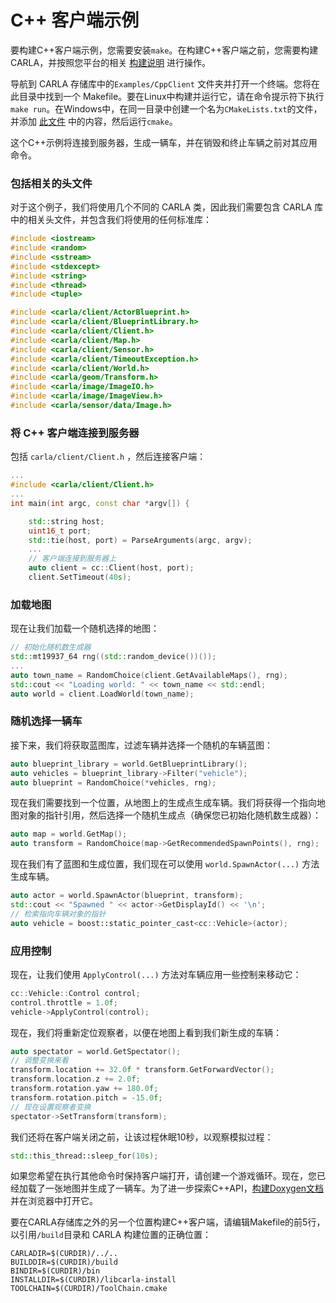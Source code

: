 # C++ 客户端示例

要构建C++客户端示例，您需要安装`make`。在构建C++客户端之前，您需要构建CARLA，并按照您平台的相关  [构建说明](build_carla.md) 进行操作。

导航到 CARLA 存储库中的`Examples/CppClient` 文件夹并打开一个终端。您将在此目录中找到一个 Makefile。要在Linux中构建并运行它，请在命令提示符下执行`make run`。在Windows中，在同一目录中创建一个名为`CMakeLists.txt`的文件，并添加 [此文件](cpp_client_cmake_windows.md) 中的内容，然后运行`cmake`。

这个C++示例将连接到服务器，生成一辆车，并在销毁和终止车辆之前对其应用命令。

### 包括相关的头文件

对于这个例子，我们将使用几个不同的 CARLA 类，因此我们需要包含 CARLA 库中的相关头文件，并包含我们将使用的任何标准库：

```cpp
#include <iostream>
#include <random>
#include <sstream>
#include <stdexcept>
#include <string>
#include <thread>
#include <tuple>

#include <carla/client/ActorBlueprint.h>
#include <carla/client/BlueprintLibrary.h>
#include <carla/client/Client.h>
#include <carla/client/Map.h>
#include <carla/client/Sensor.h>
#include <carla/client/TimeoutException.h>
#include <carla/client/World.h>
#include <carla/geom/Transform.h>
#include <carla/image/ImageIO.h>
#include <carla/image/ImageView.h>
#include <carla/sensor/data/Image.h>
```

### 将 C++ 客户端连接到服务器

包括 `carla/client/Client.h` ，然后连接客户端：

```cpp
...
#include <carla/client/Client.h>
...
int main(int argc, const char *argv[]) {

    std::string host;
    uint16_t port;
    std::tie(host, port) = ParseArguments(argc, argv);
    ...
    // 客户端连接到服务器上
    auto client = cc::Client(host, port);
    client.SetTimeout(40s);
```

### 加载地图

现在让我们加载一个随机选择的地图：

```cpp
// 初始化随机数生成器
std::mt19937_64 rng((std::random_device())());
...
auto town_name = RandomChoice(client.GetAvailableMaps(), rng);
std::cout << "Loading world: " << town_name << std::endl;
auto world = client.LoadWorld(town_name);
```

### 随机选择一辆车

接下来，我们将获取蓝图库，过滤车辆并选择一个随机的车辆蓝图：

```cpp
auto blueprint_library = world.GetBlueprintLibrary();
auto vehicles = blueprint_library->Filter("vehicle");
auto blueprint = RandomChoice(*vehicles, rng);
```

现在我们需要找到一个位置，从地图上的生成点生成车辆。我们将获得一个指向地图对象的指针引用，然后选择一个随机生成点（确保您已初始化随机数生成器）：

```cpp
auto map = world.GetMap();
auto transform = RandomChoice(map->GetRecommendedSpawnPoints(), rng);
```

现在我们有了蓝图和生成位置，我们现在可以使用 `world.SpawnActor(...)` 方法生成车辆。

```cpp
auto actor = world.SpawnActor(blueprint, transform);
std::cout << "Spawned " << actor->GetDisplayId() << '\n';
// 检索指向车辆对象的指针
auto vehicle = boost::static_pointer_cast<cc::Vehicle>(actor);
```

### 应用控制

现在，让我们使用 `ApplyControl(...)` 方法对车辆应用一些控制来移动它：

```cpp
cc::Vehicle::Control control;
control.throttle = 1.0f;
vehicle->ApplyControl(control);
```

现在，我们将重新定位观察者，以便在地图上看到我们新生成的车辆：

```cpp
auto spectator = world.GetSpectator();
// 调整变换来看
transform.location += 32.0f * transform.GetForwardVector();
transform.location.z += 2.0f;
transform.rotation.yaw += 180.0f;
transform.rotation.pitch = -15.0f;
// 现在设置观察者变换
spectator->SetTransform(transform);
```

我们还将在客户端关闭之前，让该过程休眠10秒，以观察模拟过程：


```cpp
std::this_thread::sleep_for(10s);
```

如果您希望在执行其他命令时保持客户端打开，请创建一个游戏循环。现在，您已经加载了一张地图并生成了一辆车。为了进一步探索C++API，[构建Doxygen文档](ref_cpp.md#c-documentation) 并在浏览器中打开它。

要在CARLA存储库之外的另一个位置构建C++客户端，请编辑Makefile的前5行，以引用`/build`目录和 CARLA 构建位置的正确位置：

```make
CARLADIR=$(CURDIR)/../..
BUILDDIR=$(CURDIR)/build
BINDIR=$(CURDIR)/bin
INSTALLDIR=$(CURDIR)/libcarla-install
TOOLCHAIN=$(CURDIR)/ToolChain.cmake
```







